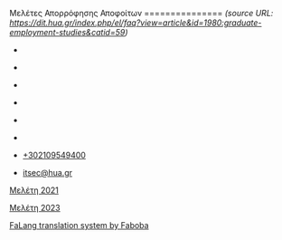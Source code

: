 Μελέτες Απορρόφησης Αποφοίτων
===============    *(source URL: https://dit.hua.gr/index.php/el/faq?view=article&id=1980:graduate-employment-studies&catid=59)*

*   [](https://www.facebook.com/ditharokopio)
*   [](https://www.youtube.com/channel/UCEHkYirpXF1nSLxDCrfDZ4A)
*   [](https://www.linkedin.com/company/77699385)
*   [](https://www.instagram.com/dithua)

*   [](https://dit.hua.gr/index.php/el/faq)
*   [](https://dit.hua.gr/index.php/en/faq)

*   [+302109549400](tel:+302109549400)
*   [itsec@hua.gr](mailto:itsec@hua.gr)

[Μελέτη 2021](https://dit.hua.gr/images/2021/%CE%9C%CE%95%CE%9B%CE%95%CE%A4%CE%97_%CE%91%CE%A0%CE%9F%CE%A1%CE%A1%CE%9F%CE%A6%CE%97%CE%A3%CE%97%CE%A3_%CE%91%CE%A0%CE%9F%CE%A6%CE%9F%CE%99%CE%A4%CE%A9%CE%9D_%CE%A4%CE%A0%CE%A4_2021.pdf)

[Μελέτη 2023](https://dit.hua.gr/images/2024/employment_2023.pdf)

[FaLang translation system by Faboba](http://www.faboba.com/ "Faboba : Création de composantJoomla")

[](https://dit.hua.gr/index.php/el/faq?view=article&id=1980:graduate-employment-studies&catid=59#)
